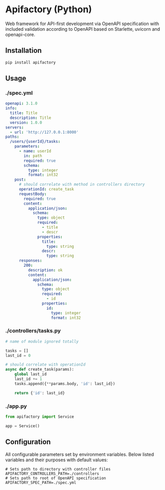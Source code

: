 # Apifactory (Python)

Web framework for API-first development via OpenAPI specification with included validation according
to OpenAPI based on Starlette, uvicorn and openapi-core.

## Installation

```bash
pip install apifactory
```

## Usage

### ./spec.yml
```yaml
openapi: 3.1.0
info:
  title: Title
  description: Title
  version: 1.0.0
servers:
  - url: 'http://127.0.0.1:8000'
paths:
  /users/{userId}/tasks:
    parameters:
      - name: userId
        in: path
        required: true
        schema:
          type: integer
          format: int32
    post:
      # should correlate with method in controllers directory
      operationId: create_task
      requestBody:
        required: true
        content:
          application/json:
            schema:
              type: object
              required:
                - title
                - descr
              properties:
                title:
                  type: string
                descr:
                  type: string
      responses:
        200:
          description: ok
          content:
            application/json:
              schema:
                type: object
                required:
                  - id
                properties:
                  id:
                    type: integer
                    format: int32
```

### ./controllers/tasks.py
```python
# name of module ignored totally

tasks = []
last_id = 0

# should correlate with operationId
async def create_task(params):
    global last_id
    last_id += 1
    tasks.append({**params.body, 'id': last_id})

    return {'id': last_id}
```

### ./app.py
```python
from apifactory import Service

app = Service()
```

## Configuration

All configurable parameters set by environment variables.
Below listed variables and their purposes with default values:

```dotenv
# Sets path to directory with controller files
APIFACTORY_CONTROLLERS_PATH=./controllers
# Sets path to root of OpenAPI specification
APIFACTORY_SPEC_PATH=./spec.yml
```
